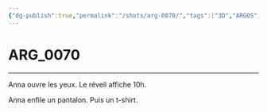 ```yaml
---
{"dg-publish":true,"permalink":"/shots/arg-0070/","tags":["3D","ARGOS","Shots"],"created":"2024-12-19","updated":"2025-01-15"}
---
```



# ARG_0070
---
Anna ouvre les yeux. Le réveil affiche 10h.

Anna enfile un pantalon. Puis un t-shirt.

